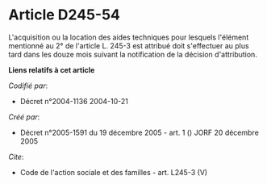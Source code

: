 # Article D245-54

L'acquisition ou la location des aides techniques pour lesquels l'élément mentionné au 2° de l'article L. 245-3 est attribué
doit s'effectuer au plus tard dans les douze mois suivant la notification de la décision d'attribution.

**Liens relatifs à cet article**

_Codifié par_:

  - Décret n°2004-1136 2004-10-21

_Créé par_:

  - Décret n°2005-1591 du 19 décembre 2005 - art. 1 () JORF 20 décembre 2005

_Cite_:

  - Code de l'action sociale et des familles - art. L245-3 (V)

